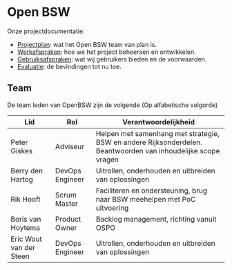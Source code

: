 # Open BSW

Onze projectdocumentatie:

* [Projectplan](projectplan.md): wat het Open BSW team van plan is.
* [Werkafspraken](werkafspraken.md): hoe we het project beheersen en ontwikkelen.
* [Gebruiksafspraken](gebruiksafspraken.md): wat wij gebruikers bieden en de voorwaarden.
* [Evaluatie](evaluatie.md): de bevindingen tot nu toe.

## Team

De team leden van OpenBSW zijn de volgende (Op alfabetische volgorde)

| Lid               | Rol             | Verantwoordelijkheid                                                                                          |
| ----------------- | --------------- | ------------------------------------------------------------------------------------------------------------- |
| Peter Giskes      | Adviseur        | Helpen met samenhang met strategie, BSW en andere Rijksonderdelen. Beantwoorden van inhoudelijke scope vragen |
| Berry den Hartog  | DevOps Engineer | Uitrollen, onderhouden en uitbreiden van oplossingen                                                          |
| Rik Hooft         | Scrum Master    | Faciliteren en ondersteuning, brug naar BSW meehelpen met PoC uitvoering                                      |
| Boris van Hoytema | Product Owner   | Backlog management, richting vanuit OSPO                                                                      |
| Eric Wout van der Steen | DevOps Engineer | Uitrollen, onderhouden en uitbreiden van oplossingen                                                    |
